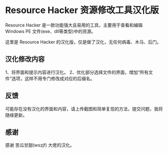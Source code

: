 # Resource Hacker 资源修改工具汉化版
Resource Hacker 是一款功能强大且易用的工具，主要用于查看和编辑 Windows PE 文件(exe、dll等类型)中的资源。

这里是 Resource Hacker 的汉化版，仅是做了汉化，无任何病毒、木马、后门。


## 汉化修改内容
1、将界面和提示内容进行汉化。
2、优化部分选择文件的界面，增加“所有文件”选项，这样不用专门修改成对应的后缀名。

## 反馈
可能存在没有汉化的界面和内容，请上传截图和简单复现的方法，提交问题，我将随缘更新。

## 感谢
感谢 苦瓜甘甜(wszjf) 大佬的汉化。